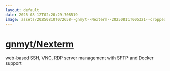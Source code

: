 ```yaml
---
layout: default
date: 2025-08-12T02:20:29.708519
image: assets/20250810T072658--gnmyt--Nexterm--20250811T005321--cropped.png
---
```


# [gnmyt/Nexterm](https://github.com/gnmyt/Nexterm)

web-based SSH, VNC, RDP server management with SFTP and Docker support
